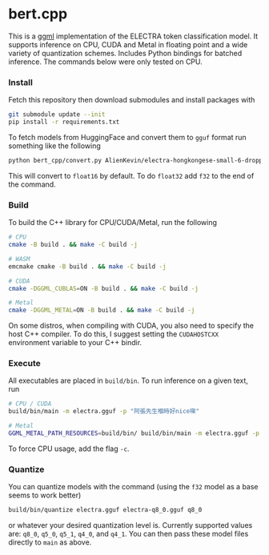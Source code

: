 # bert.cpp

This is a [ggml](https://github.com/ggerganov/ggml) implementation of the ELECTRA token classification model. It supports inference on CPU, CUDA and Metal in floating point and a wide variety of quantization schemes. Includes Python bindings for batched inference. The commands below were only tested on CPU.

### Install

Fetch this repository then download submodules and install packages with
```sh
git submodule update --init
pip install -r requirements.txt
```

To fetch models from HuggingFace and convert them to `gguf` format run something like the following
```sh
python bert_cpp/convert.py AlienKevin/electra-hongkongese-small-6-dropped-distilled-truncated-hkcancor-multi electra.gguf f32
```
This will convert to `float16` by default. To do `float32` add `f32` to the end of the command.

### Build

To build the C++ library for CPU/CUDA/Metal, run the following
```sh
# CPU
cmake -B build . && make -C build -j

# WASM
emcmake cmake -B build . && make -C build -j

# CUDA
cmake -DGGML_CUBLAS=ON -B build . && make -C build -j

# Metal
cmake -DGGML_METAL=ON -B build . && make -C build -j
```
On some distros, when compiling with CUDA, you also need to specify the host C++ compiler. To do this, I suggest setting the `CUDAHOSTCXX` environment variable to your C++ bindir.

### Execute

All executables are placed in `build/bin`. To run inference on a given text, run
```sh
# CPU / CUDA
build/bin/main -m electra.gguf -p "阿張先生嗰時好nice㗎"

# Metal
GGML_METAL_PATH_RESOURCES=build/bin/ build/bin/main -m electra.gguf -p "阿張先生嗰時好nice㗎"
```
To force CPU usage, add the flag `-c`.

### Quantize

You can quantize models with the command (using the `f32` model as a base seems to work better)
```sh
build/bin/quantize electra.gguf electra-q8_0.gguf q8_0
```
or whatever your desired quantization level is. Currently supported values are: `q8_0`, `q5_0`, `q5_1`, `q4_0`, and `q4_1`. You can then pass these model files directly to `main` as above.

